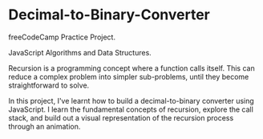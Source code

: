 # Decimal-to-Binary-Converter


freeCodeCamp Practice Project.


JavaScript Algorithms and Data Structures.





Recursion is a programming concept where a function calls itself. This can reduce a complex problem into simpler sub-problems, until they become straightforward to solve.

In this project, I've learnt how to build a decimal-to-binary converter using JavaScript. I learn the fundamental concepts of recursion, explore the call stack, and build out a visual representation of the recursion process through an animation.
